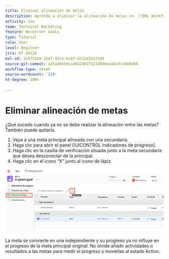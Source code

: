 ```yaml
---
title: Eliminar alineación de metas
description: Aprenda a eliminar la alineación de metas en  [!DNL Workfront Goals].
activity: use
team: Technical Marketing
feature: Workfront Goals
type: Tutorial
role: User
level: Beginner
jira: KT-10124
exl-id: 3e5751b8-2547-42c5-bcb7-d312d31271d5
source-git-commit: a25a49e59ca483246271214886ea4dc9c10e8d66
workflow-type: tm+mt
source-wordcount: '119'
ht-degree: 100%

---
```


# Eliminar alineación de metas

¿Qué sucede cuando ya no se debe realizar la alineación entre las metas? También puede quitarla.

1. Vaya a una meta principal alineada con una secundaria.
1. Haga clic para abrir el panel [!UICONTROL Indicadores de progreso].
1. Haga clic en la casilla de verificación situada junto a la meta secundaria que desea desconectar de la principal.
1. Haga clic en el icono “X” junto al icono de lápiz.

![Captura de pantalla de la opción [!UICONTROL Quitar alineación] en [!DNL Workfront Goals]](assets/08-workfront-goals-remove-goal-alignment.png)

La meta se convierte en una independiente y su progreso ya no influye en el progreso de la meta principal original. No olvide añadir actividades o resultados a las metas para medir el progreso y moverlas al estado Activo.
